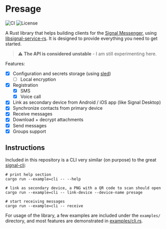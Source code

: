 # Presage

![CI](https://github.com/whisperfish/presage/workflows/CI/badge.svg)
![License](https://shields.io/github/license/whisperfish/presage.svg)

A Rust library that helps building clients for the [Signal Messenger](https://signal.org/en/), using [libsignal-service-rs](https://github.com/whisperfish/libsignal-service-rs). It is designed to provide everything you need to get started.

> :warning: **The API is considered unstable** - I am still experimenting here.

Features:

- [x] Configuration and secrets storage (using [sled](https://github.com/spacejam/sled))
  - [ ] Local encryption
- [x] Registration
  - [x] SMS
  - [x] Voice call
- [x] Link as secondary device from Android / iOS app (like Signal Desktop)
- [x] Synchronize contacts from primary device
- [x] Receive messages
- [x] Download + decrypt attachments
- [x] Send messages
- [x] Groups support

## Instructions

Included in this repository is a CLI very similar (on purpose) to the great [signal-cli](https://github.com/AsamK/signal-cli):

```
# print help section
cargo run --example=cli -- --help

# link as secondary device, a PNG with a QR code to scan should open
cargo run --example=cli -- link-device --device-name presage

# start receiving messages
cargo run --example=cli -- receive
```

For usage of the library, a few examples are included under the `examples/` directory, and most features are demonstrated
in [examples/cli.rs](./examples/cli.rs).
